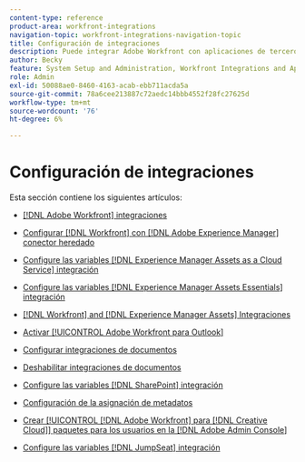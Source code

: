 ```yaml
---
content-type: reference
product-area: workfront-integrations
navigation-topic: workfront-integrations-navigation-topic
title: Configuración de integraciones
description: Puede integrar Adobe Workfront con aplicaciones de terceros. Las integraciones pueden ampliar la utilidad de Workfront y adaptarla a las necesidades de su organización.
author: Becky
feature: System Setup and Administration, Workfront Integrations and Apps
role: Admin
exl-id: 50088ae0-8460-4163-acab-ebb711acda5a
source-git-commit: 78a6cee213887c72aedc14bbb4552f28fc27625d
workflow-type: tm+mt
source-wordcount: '76'
ht-degree: 6%

---
```


# Configuración de integraciones

Esta sección contiene los siguientes artículos:

* [[!DNL Adobe Workfront] integraciones](../../administration-and-setup/configure-integrations/workfront-integrations-1.md)
* [Configurar [!DNL Workfront] con [!DNL Adobe Experience Manager] conector heredado](../../administration-and-setup/configure-integrations/configure-workfront-aem.md)
* [Configure las variables [!DNL Experience Manager Assets as a Cloud Service] integración](../../administration-and-setup/configure-integrations/configure-aacs-integration.md)
* [Configure las variables [!DNL Experience Manager Assets Essentials] integración](../../documents/adobe-workfront-for-experience-manager-assets-essentials/setup-asset-essentials.md)
* [[!DNL Workfront] and [!DNL Experience Manager Assets] Integraciones](../../documents/workfront-and-experience-manager-integrations/wf-experience-manager-integrations.md)
* [Activar [!UICONTROL Adobe Workfront para Outlook]](../../administration-and-setup/configure-integrations/enable-workfront-for-outlook.md)
* [Configurar integraciones de documentos](../../administration-and-setup/configure-integrations/configure-document-integrations.md)
* [Deshabilitar integraciones de documentos](../../administration-and-setup/configure-integrations/disable-document-integrations.md)
* [Configure las variables [!DNL SharePoint] integración](../../administration-and-setup/configure-integrations/configure-sharepoint-integration.md)
* [Configuración de la asignación de metadatos](../../administration-and-setup/configure-integrations/set-up-metadata-mapping.md)
* [Crear [!UICONTROL [!DNL Adobe Workfront] para [!DNL Creative Cloud]] paquetes para los usuarios en la [!DNL Adobe Admin Console]](/help/quicksilver/administration-and-setup/configure-integrations/create-plugin-only-packages.md)

  <!--
  <li data-mc-conditions="QuicksilverOrClassic.Draft mode"><a href="../../administration-and-setup/configure-integrations/create-oauth-application.md" class="MCXref xref" xrefformat="{para}">Create OAuth2 applications for Workfront integrations</a> </li>
  -->

  <!--
  <li data-mc-conditions="QuicksilverOrClassic.Draft mode"><a href="../../administration-and-setup/configure-integrations/manage-custom-oauth2-apps.md" class="MCXref xref" xrefformat="{para}">View and manage custom OAuth2 applications</a> </li>
  -->

* [Configure las variables [!DNL JumpSeat] integración](/help/quicksilver/administration-and-setup/configure-integrations/configure-jumpseat.md)
